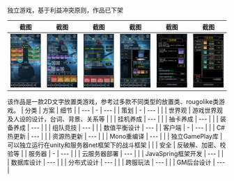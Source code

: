 独立游戏，基于利益冲突原则，作品已下架

| 截图 | 截图 | 截图 | 截图 | 截图 | 截图 |
| --- | - | --- | --- | - | --- |
| ![](IMG_5356.PNG) | ![](IMG_5357.PNG) | ![](IMG_5358.PNG) | ![](IMG_5359.PNG) | ![](IMG_5360.PNG) | ![](IMG_5361.PNG) 


该作品是一款2D文字放置类游戏，参考过多款不同类型的放置类、rougolike类游戏。
| 分类 | 方案 | 细节 |
| --- | - | --- |
| 策划 | - | --- |
|  | 世界观 | 游戏世界观及人设的设计，台词、背景、关系等 |
|  | 挂机养成 | --- |
|  | 抽卡养成 | --- |
|  | 装备养成 | --- |
|  | 组队竞技 | --- |
|  | 数值平衡设计 | --- |
| 客户端 | - | --- |
|  | C#热更新 | --- |
|  | 资源热更新 | --- |
|  | Mono重编译 | --- |
|  | 独立GamePlay库 | 可以独立运行在unity和服务器net框架下的战斗框架 |
|  | 安全 | 反破解、加密、校验等 |
| 服务器 | - | --- |
|  | 云服务器部署 | --- |
|  | JavaSpring框架开发 | --- |
|  | 数据库设计 | --- |
|  | 分布式设计 | --- |
|  | 跨服玩法 | --- |
|  | GM后台设计 | --- |




